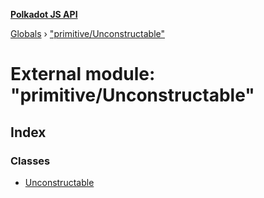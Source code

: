 **[Polkadot JS API](../README.md)**

[Globals](../globals.md) › ["primitive/Unconstructable"](_primitive_unconstructable_.md)

# External module: "primitive/Unconstructable"

## Index

### Classes

* [Unconstructable](../classes/_primitive_unconstructable_.unconstructable.md)